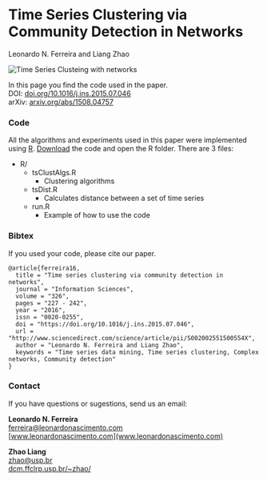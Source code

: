 Time Series Clustering via Community Detection in Networks
======================
Leonardo N. Ferreira and Liang Zhao

![Time Series Clusteing with networks](figs/ts_clust.jpg)

In this page you find the code used in the paper.  
DOI: [doi.org/10.1016/j.ins.2015.07.046](http://doi.org/10.1016/j.ins.2015.07.046)  
arXiv: [arxiv.org/abs/1508.04757](http://arxiv.org/abs/1508.04757)

### Code

All the algorithms and experiments used in this paper were implemented using [R](https://www.r-project.org/). [Download](https://github.com/lnferreira/time_series_clustering_via_community_detection/zipball/gh-pages) the code and open the R folder. There are 3 files:

* R/
   * tsClustAlgs.R
      - Clustering algorithms
   * tsDist.R 
      - Calculates distance between a set of time series
   * run.R
      - Example of how to use the code
      
### Bibtex

If you used your code, please cite our paper.

```
@article{ferreira16,
  title = "Time series clustering via community detection in networks",
  journal = "Information Sciences",
  volume = "326",
  pages = "227 - 242",
  year = "2016",
  issn = "0020-0255",
  doi = "https://doi.org/10.1016/j.ins.2015.07.046",
  url = "http://www.sciencedirect.com/science/article/pii/S002002551500554X",
  author = "Leonardo N. Ferreira and Liang Zhao",
  keywords = "Time series data mining, Time series clustering, Complex networks, Community detection"
}
```

### Contact

If you have questions or sugestions, send us an email:

**Leonardo N. Ferreira**<br>
[ferreira@leonardonascimento.com](ferreira@leonardonascimento.com)<br>
[www.leonardonascimento.com](www.leonardonascimento.com)

**Zhao Liang**<br>
[zhao@usp.br](zhao@usp.br)<br>
[dcm.ffclrp.usp.br/~zhao/](dcm.ffclrp.usp.br/~zhao/)
